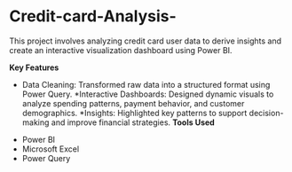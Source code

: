 # Credit-card-Analysis-
This project involves analyzing credit card user data to derive insights and create an interactive visualization dashboard using Power BI.



**Key Features**
* Data Cleaning: Transformed raw data into a structured format using Power Query.
*Interactive Dashboards: Designed dynamic visuals to analyze spending patterns, payment behavior, and customer demographics.
*Insights: Highlighted key patterns to support decision-making and improve financial strategies.
**Tools Used**
 - Power BI
 - Microsoft Excel
 - Power Query
